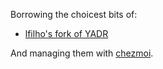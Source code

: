 Borrowing the choicest bits of:
* [lfilho's fork of YADR](https://github.com/lfilho/dotfiles.git)

And managing them with [chezmoi](https://www.chezmoi.io/).
